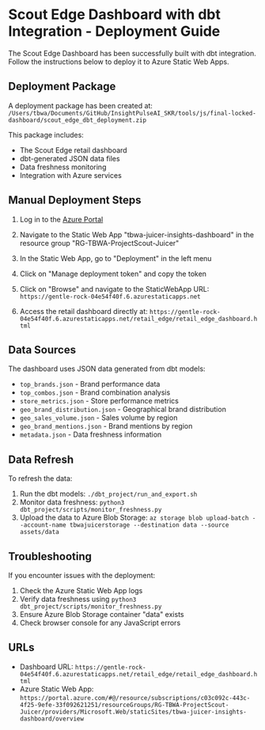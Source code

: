 # Scout Edge Dashboard with dbt Integration - Deployment Guide

The Scout Edge Dashboard has been successfully built with dbt integration. Follow the instructions below to deploy it to Azure Static Web Apps.

## Deployment Package

A deployment package has been created at:
`/Users/tbwa/Documents/GitHub/InsightPulseAI_SKR/tools/js/final-locked-dashboard/scout_edge_dbt_deployment.zip`

This package includes:
- The Scout Edge retail dashboard
- dbt-generated JSON data files
- Data freshness monitoring
- Integration with Azure services

## Manual Deployment Steps

1. Log in to the [Azure Portal](https://portal.azure.com)

2. Navigate to the Static Web App "tbwa-juicer-insights-dashboard" in the resource group "RG-TBWA-ProjectScout-Juicer"

3. In the Static Web App, go to "Deployment" in the left menu

4. Click on "Manage deployment token" and copy the token

5. Click on "Browse" and navigate to the StaticWebApp URL:
   `https://gentle-rock-04e54f40f.6.azurestaticapps.net`

6. Access the retail dashboard directly at:
   `https://gentle-rock-04e54f40f.6.azurestaticapps.net/retail_edge/retail_edge_dashboard.html`

## Data Sources

The dashboard uses JSON data generated from dbt models:
- `top_brands.json` - Brand performance data
- `top_combos.json` - Brand combination analysis
- `store_metrics.json` - Store performance metrics
- `geo_brand_distribution.json` - Geographical brand distribution
- `geo_sales_volume.json` - Sales volume by region
- `geo_brand_mentions.json` - Brand mentions by region
- `metadata.json` - Data freshness information

## Data Refresh

To refresh the data:
1. Run the dbt models: `./dbt_project/run_and_export.sh`
2. Monitor data freshness: `python3 dbt_project/scripts/monitor_freshness.py`
3. Upload the data to Azure Blob Storage: `az storage blob upload-batch --account-name tbwajuicerstorage --destination data --source assets/data`

## Troubleshooting

If you encounter issues with the deployment:
1. Check the Azure Static Web App logs
2. Verify data freshness using `python3 dbt_project/scripts/monitor_freshness.py`
3. Ensure Azure Blob Storage container "data" exists
4. Check browser console for any JavaScript errors

## URLs

- Dashboard URL: `https://gentle-rock-04e54f40f.6.azurestaticapps.net/retail_edge/retail_edge_dashboard.html`
- Azure Static Web App: `https://portal.azure.com/#@/resource/subscriptions/c03c092c-443c-4f25-9efe-33f092621251/resourceGroups/RG-TBWA-ProjectScout-Juicer/providers/Microsoft.Web/staticSites/tbwa-juicer-insights-dashboard/overview`